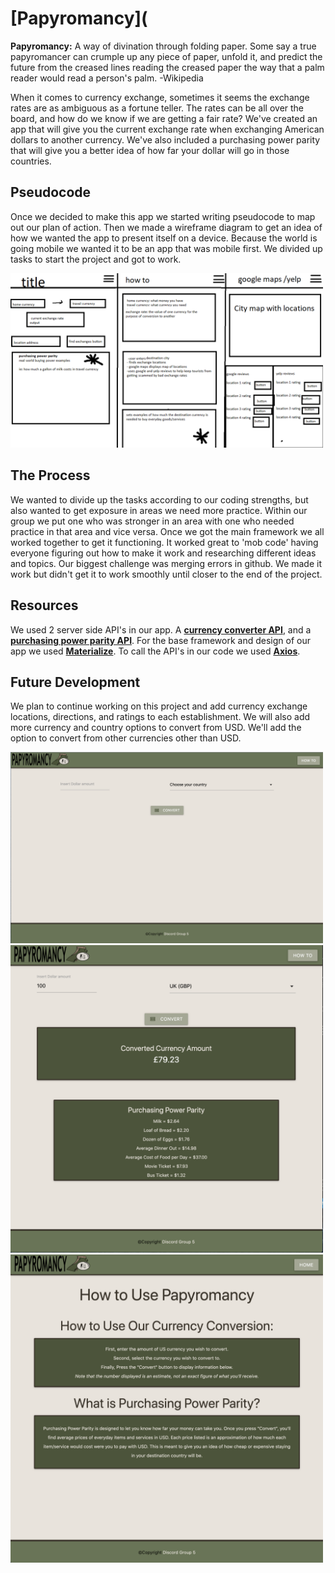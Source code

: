 # [Papyromancy](
**Papyromancy:** A way of divination through folding paper. Some say a true papyromancer can crumple up any piece of paper, unfold it, and predict the future from the creased lines
reading the creased paper the way that a palm reader would read a person's palm.
-Wikipedia

When it comes to currency exchange, sometimes it seems the exchange rates are as ambiguous as a fortune teller.  The rates can be all over the 
board, and how do we know if we are getting a fair rate?  We've created an app that will give you the current exchange rate when exchanging American dollars to another currency.
We've also included a purchasing power parity that will give you a better idea of how far your dollar will go in those countries.  

## Pseudocode
Once we decided to make this app we started writing pseudocode to map out our plan of action.  Then we made a wireframe diagram to get an idea of how we wanted the 
app to present itself on a device.  Because the world is going mobile we wanted it to be an app that was mobile first.  We divided up tasks to start the project and 
got to work.  

<img alt="wireframe" src="images/wireframe.png" width="500">

## The Process
We wanted to divide up the tasks according to our coding strengths, but also wanted to get exposure in areas we need more practice.  Within our group we put one who was stronger in an area with one who needed practice in that area and vice versa.  Once we got the main framework we all worked together to get it functioning.  It worked great to 'mob code' having everyone figuring out how to make it work and researching different ideas and topics.  Our biggest challenge was merging errors in github.  We made it work but didn't get it to work smoothly until closer to the end of the project.  

## Resources
We used 2 server side API's in our app.  A **[currency converter API](https://free.currencyconverterapi.com/)**, and a **[purchasing power parity 
API](https://purchasing-power-parity.com/)**.  For the base framework and design of our app we used **[Materialize](https://materializecss.com/)**. To call the API's in our code we used **[Axios](https://www.npmjs.com/package/axios)**.

## Future Development
We plan to continue working on this project and add currency exchange locations, directions, and ratings to each establishment.  We will also add more currency and country options to convert from USD.  We'll add the option to convert from other currencies other than USD.  

<img alt="Homepage" src="images/homescreen.png" width="500">
<img alt="Conversion" src="images/conversion.png" width="500">
<img alt="howto" src="images/howto.png" width="500">


